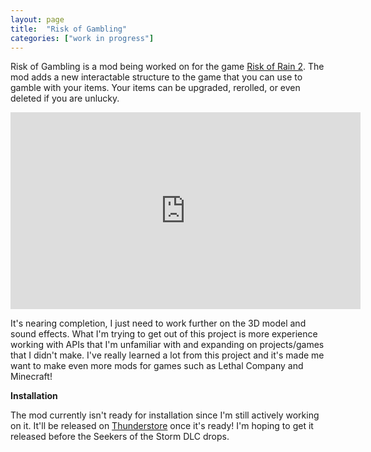 ```yaml
---
layout: page
title:  "Risk of Gambling"
categories: ["work in progress"]
---
```

Risk of Gambling is a mod being worked on for the game [Risk of Rain 2][ror2-steam]. The mod adds a new interactable structure to the game that you can use to gamble with your items. Your items can be upgraded, rerolled, or even deleted if you are unlucky.

<center><iframe width="560" height="315" src="https://www.youtube-nocookie.com/embed/ZkA65NnLpcM?si=3dPDpvLGEDeL_xDN" title="YouTube video player" frameborder="0" allow="accelerometer; autoplay; clipboard-write; encrypted-media; gyroscope; picture-in-picture; web-share" referrerpolicy="strict-origin-when-cross-origin" allowfullscreen></iframe></center>

It's nearing completion, I just need to work further on the 3D model and sound effects. What I'm trying to get out of this project is more experience working with APIs that I'm unfamiliar with and expanding on projects/games that I didn't make. I've really learned a lot from this project and it's made me want to make even more mods for games such as Lethal Company and Minecraft!

**Installation** 

The mod currently isn't ready for installation since I'm still actively working on it. It'll be released on [Thunderstore][thnderstre] once it's ready! I'm hoping to get it released before the Seekers of the Storm DLC drops.

[thnderstre]: https://thunderstore.io/
[ror2-steam]: https://store.steampowered.com/app/632360/Risk_of_Rain_2/